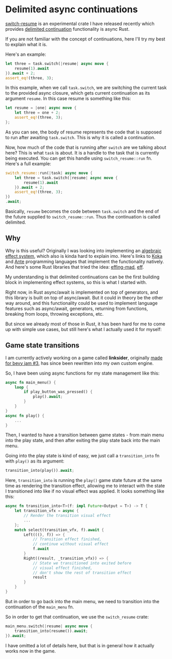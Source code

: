 # Delimited async continuations

[switch-resume](https://crates.io/crates/switch-resume)
is an experimental crate I have released recently which provides [delimited continuation](https://en.wikipedia.org/wiki/Delimited_continuation) functionality is async Rust.

If you are not familiar with the concept of continuations, here I'll try my best to explain what it is.

Here's an example:

```rs
let three = task.switch(|resume| async move {
    resume(1).await
}).await + 2;
assert_eq!(three, 3);
```

In this example, when we call `task.switch`, we are switching the current task to the provided async closure, which gets current continuation as its argument `resume`.
In this case resume is something like this:

```rs
let resume = |one| async move {
    let three = one + 2;
    assert_eq!(three, 3);
};
```

As you can see, the body of resume represents the code that is supposed to run after awaiting `task.switch`. This is why it is called a continuation.

Now, how much of the code that is running after `switch` are we talking about here?
This is what `task` is about.
It is a handle to the task that is currently being executed.
You can get this handle using `switch_resume::run` fn.
Here's a full example:

```rs
switch_resume::run(|task| async move {
    let three = task.switch(|resume| async move {
        resume(1).await
    }).await + 2;
    assert_eq!(three, 3);
})
.await;
```

Basically, `resume` becomes the code between `task.switch` and the end of the future supplied to `switch_resume::run`.
Thus the continuation is called delimited.

## Why

Why is this useful?
Originally I was looking into implementing an [algebraic effect system](https://en.wikipedia.org/wiki/Effect_system), which also is kinda hard to explain imo.
Here's links to [Koka](https://koka-lang.github.io/koka/doc/index.html) and [Ante](https://antelang.org/) programming languages that implement the functionality natively.
And here's some Rust libraries that tried the idea: [effing-mad](https://github.com/rosefromthedead/effing-mad), [eff](https://crates.io/crates/eff).

My understanding is that delimited continuations can be the first building block in implementing effect systems, so this is what I started with.

Right now, in Rust async/await is implemented on top of generators,
and this library is built on top of async/await.
But it could in theory be the other way around, and this functionality could be used to implement language features such as async/await, generators, returning from functions, breaking from loops, throwing exceptions, etc.

But since we already most of those in Rust, it has been hard for me to come up with simple use cases, but still here's what I actually used it for myself:

## Game state transitions

I am currently actively working on a game called **linksider**, originally [made for bevy jam #3](https://kuviman.itch.io/linksider), has since been rewritten into my own custom engine.

So, I have been using async functions for my state management like this:

```rs
async fn main_menu() {
    loop {
        if play_button_was_pressed() {
            play().await;
        }
    }
}
async fn play() {
    ...
}
```

Then, I wanted to have a transition between game states -
from main menu into the play state, and then after exiting the play state back into the main menu.

Going into the play state is kind of easy, we just call a `transition_into` fn with `play()` as its argument:

```rs
transition_into(play()).await;
```

Here, `transition_into` is running the `play()` game state future at the same time as rendering the transition effect, allowing me to interact with the state I transitioned into like if no visual effect was applied. It looks something like this:

```rs
async fn transition_into<T>(f: impl Future<Output = T>) -> T {
    let transition_vfx = async {
        // Render the transition visual effect
        ...
    };
    match select(transition_vfx, f).await {
        Left(((), f)) => {
            // Transition effect finished,
            // continue without visual effect
            f.await
        }
        Right((result, _transition_vfx)) => {
            // State we transitioned into exited before
            // visual effect finished,
            // don't show the rest of transition effect
            result
        }
    }
}
```

But in order to go back into the main menu, we need to transition into the continuation of the `main_menu` fn.

So in order to get that continuation, we use the `switch_resume` crate:

```rs
main_menu.switch(|resume| async move {
    transition_into(resume()).await;
}).await;
```

I have omitted a lot of details here, but that is in general how it actually works now in the game.
